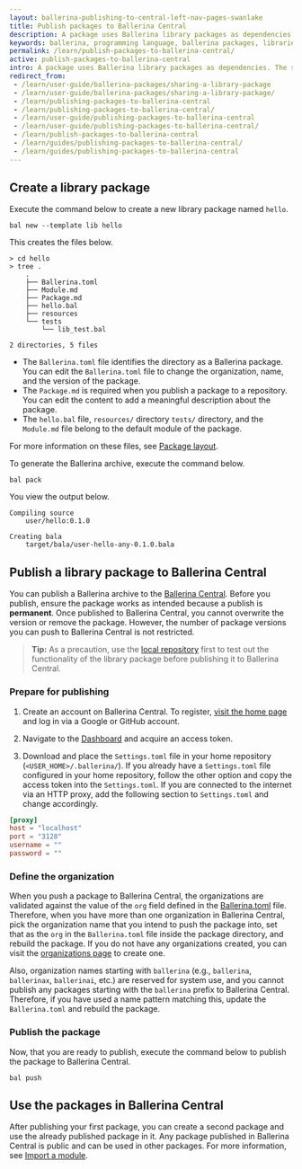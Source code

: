```yaml
---
layout: ballerina-publishing-to-central-left-nav-pages-swanlake
title: Publish packages to Ballerina Central
description: A package uses Ballerina library packages as dependencies. The sections below include information about working with library packages.
keywords: ballerina, programming language, ballerina packages, libraries, publishing packages
permalink: /learn/publish-packages-to-ballerina-central/
active: publish-packages-to-ballerina-central
intro: A package uses Ballerina library packages as dependencies. The sections below include information about working with library packages.
redirect_from:
 - /learn/user-guide/ballerina-packages/sharing-a-library-package
 - /learn/user-guide/ballerina-packages/sharing-a-library-package/
 - /learn/publishing-packages-to-ballerina-central
 - /learn/publishing-packages-to-ballerina-central/
 - /learn/user-guide/publishing-packages-to-ballerina-central
 - /learn/user-guide/publishing-packages-to-ballerina-central/
 - /learn/publish-packages-to-ballerina-central
 - /learn/guides/publishing-packages-to-ballerina-central/
 - /learn/guides/publishing-packages-to-ballerina-central
---
```


## Create a library package

Execute the command below to create a new library package named `hello`.

```
bal new --template lib hello
```

This creates the files below.

```
> cd hello
> tree .
    .
    ├── Ballerina.toml
    ├── Module.md
    ├── Package.md
    ├── hello.bal
    ├── resources
    └── tests
        └── lib_test.bal

2 directories, 5 files
```

* The `Ballerina.toml` file identifies the directory as a Ballerina package. You can edit the `Ballerina.toml` file to change the organization, name, and the version of the package. 
* The `Package.md` is required when you publish a package to a repository. You can edit the content to add a meaningful description about the package.
* The `hello.bal` file, `resources/` directory `tests/` directory, and the `Module.md` file belong to the default module of the package. 
 
For more information on these files, see [Package layout](/learn/package-references/#package-layout).

To generate the Ballerina archive, execute the command below.

```
bal pack
```
You view the output below.

```
Compiling source
	user/hello:0.1.0

Creating bala
	target/bala/user-hello-any-0.1.0.bala
```

## Publish a library package to Ballerina Central

You can publish a Ballerina archive to the <a href="https://central.ballerina.io/" target="_blank">Ballerina Central</a>. Before you publish, ensure the package works as intended because a publish is **permanent**. Once published to Ballerina Central, you cannot overwrite the version or remove the package. However, the number of package versions you can push to Ballerina Central is not restricted.

>**Tip:** As a precaution, use the [local repository](/learn/manage-dependencies/#use-dependencies-from-the-local-repository) first to test out the functionality of the library package before publishing it to Ballerina Central.


### Prepare for publishing

1. Create an account on Ballerina Central. To register, <a href="https://central.ballerina.io/" target="_blank">visit the home page</a> and log in via a Google or GitHub account.

2. Navigate to the <a href="https://central.ballerina.io/dashboard?tab=token" target="_blank">Dashboard</a> and acquire an access token.

3. Download and place the `Settings.toml` file in your home repository (`<USER_HOME>/.ballerina/`). If you already have a `Settings.toml` file configured in your home repository, follow the other option and copy the access token into the `Settings.toml`. 
   If you are connected to the internet via an HTTP proxy, add the following section to `Settings.toml` and change accordingly.

```toml
[proxy]
host = "localhost"
port = "3128"
username = ""
password = ""
```

### Define the organization

When you push a package to Ballerina Central, the organizations are validated against the value of the `org` field defined in the [Ballerina.toml](/learn/package-references/#the-ballerinatoml-file) file. Therefore, when you have more than one organization in Ballerina Central, pick the organization name that you intend to push the package into, set that as the `org` in the `Ballerina.toml` file inside the package directory, and rebuild the package. If you do not have any organizations created, you can visit the <a href="https://central.ballerina.io/dashboard?tab=organizations" target="_blank">organizations page</a> to create one.

Also, organization names starting with `ballerina` (e.g., `ballerina`, `ballerinax`, `ballerinai`, etc.) are reserved for system use, and you cannot publish any packages starting with the `ballerina` prefix to Ballerina Central. Therefore, if you have used a name pattern matching this, update the `Ballerina.toml` and rebuild the package.

### Publish the package

Now, that you are ready to publish, execute the command below to publish the package to Ballerina Central.

```
bal push
```

## Use the packages in Ballerina Central

After publishing your first package, you can create a second package and use the already published package in it.
Any package published in Ballerina Central is public and can be used in other packages.
 For more information, see [Import a module](/learn/manage-dependencies/#import-a-module).
